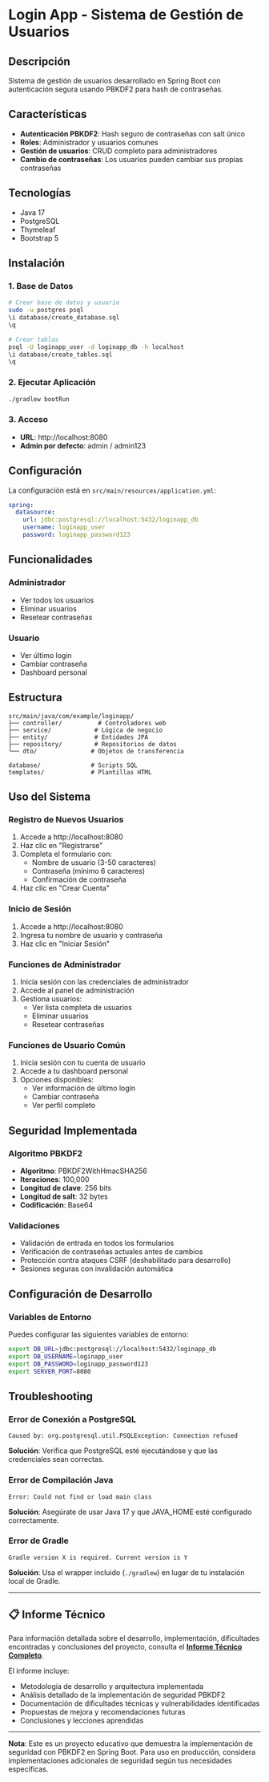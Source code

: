 # Login App - Sistema de Gestión de Usuarios

## Descripción

Sistema de gestión de usuarios desarrollado en Spring Boot con autenticación segura usando PBKDF2 para hash de contraseñas.

## Características

- **Autenticación PBKDF2**: Hash seguro de contraseñas con salt único
- **Roles**: Administrador y usuarios comunes
- **Gestión de usuarios**: CRUD completo para administradores
- **Cambio de contraseñas**: Los usuarios pueden cambiar sus propias contraseñas

## Tecnologías

- Java 17
- PostgreSQL
- Thymeleaf
- Bootstrap 5

## Instalación

### 1. Base de Datos

```bash
# Crear base de datos y usuario
sudo -u postgres psql
\i database/create_database.sql
\q

# Crear tablas
psql -U loginapp_user -d loginapp_db -h localhost
\i database/create_tables.sql
\q
```

### 2. Ejecutar Aplicación

```bash
./gradlew bootRun
```

### 3. Acceso

- **URL**: http://localhost:8080
- **Admin por defecto**: admin / admin123

## Configuración

La configuración está en `src/main/resources/application.yml`:

```yaml
spring:
  datasource:
    url: jdbc:postgresql://localhost:5432/loginapp_db
    username: loginapp_user
    password: loginapp_password123
```

## Funcionalidades

### Administrador
- Ver todos los usuarios
- Eliminar usuarios
- Resetear contraseñas

### Usuario
- Ver último login
- Cambiar contraseña
- Dashboard personal

## Estructura

```
src/main/java/com/example/loginapp/
├── controller/          # Controladores web
├── service/            # Lógica de negocio
├── entity/             # Entidades JPA
├── repository/         # Repositorios de datos
└── dto/               # Objetos de transferencia

database/              # Scripts SQL
templates/             # Plantillas HTML
```

## Uso del Sistema

### Registro de Nuevos Usuarios
1. Accede a http://localhost:8080
2. Haz clic en "Registrarse"
3. Completa el formulario con:
   - Nombre de usuario (3-50 caracteres)
   - Contraseña (mínimo 6 caracteres)
   - Confirmación de contraseña
4. Haz clic en "Crear Cuenta"

### Inicio de Sesión
1. Accede a http://localhost:8080
2. Ingresa tu nombre de usuario y contraseña
3. Haz clic en "Iniciar Sesión"

### Funciones de Administrador
1. Inicia sesión con las credenciales de administrador
2. Accede al panel de administración
3. Gestiona usuarios:
   - Ver lista completa de usuarios
   - Eliminar usuarios
   - Resetear contraseñas

### Funciones de Usuario Común
1. Inicia sesión con tu cuenta de usuario
2. Accede a tu dashboard personal
3. Opciones disponibles:
   - Ver información de último login
   - Cambiar contraseña
   - Ver perfil completo

## Seguridad Implementada

### Algoritmo PBKDF2
- **Algoritmo**: PBKDF2WithHmacSHA256
- **Iteraciones**: 100,000
- **Longitud de clave**: 256 bits
- **Longitud de salt**: 32 bytes
- **Codificación**: Base64

### Validaciones
- Validación de entrada en todos los formularios
- Verificación de contraseñas actuales antes de cambios
- Protección contra ataques CSRF (deshabilitado para desarrollo)
- Sesiones seguras con invalidación automática

## Configuración de Desarrollo

### Variables de Entorno
Puedes configurar las siguientes variables de entorno:

```bash
export DB_URL=jdbc:postgresql://localhost:5432/loginapp_db
export DB_USERNAME=loginapp_user
export DB_PASSWORD=loginapp_password123
export SERVER_PORT=8080
```

## Troubleshooting

### Error de Conexión a PostgreSQL
```
Caused by: org.postgresql.util.PSQLException: Connection refused
```
**Solución**: Verifica que PostgreSQL esté ejecutándose y que las credenciales sean correctas.

### Error de Compilación Java
```
Error: Could not find or load main class
```
**Solución**: Asegúrate de usar Java 17 y que JAVA_HOME esté configurado correctamente.

### Error de Gradle
```
Gradle version X is required. Current version is Y
```
**Solución**: Usa el wrapper incluido (`./gradlew`) en lugar de tu instalación local de Gradle.

---

## 📋 Informe Técnico

Para información detallada sobre el desarrollo, implementación, dificultades encontradas y conclusiones del proyecto, consulta el **[Informe Técnico Completo](INFORME_TECNICO.md)**.

El informe incluye:
- Metodología de desarrollo y arquitectura implementada
- Análisis detallado de la implementación de seguridad PBKDF2
- Documentación de dificultades técnicas y vulnerabilidades identificadas
- Propuestas de mejora y recomendaciones futuras
- Conclusiones y lecciones aprendidas

---

**Nota**: Este es un proyecto educativo que demuestra la implementación de seguridad con PBKDF2 en Spring Boot. Para uso en producción, considera implementaciones adicionales de seguridad según tus necesidades específicas. 
